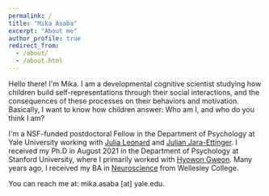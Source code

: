 ```yaml
---
permalink: /
title: "Mika Asaba"
excerpt: "About me"
author_profile: true
redirect_from: 
  - /about/
  - /about.html
---
```


Hello there! I'm Mika. I am a developmental cognitive scientist studying how children build self-representations through their social interactions, and the consequences of these processes on their behaviors and motivation. Basically, I want to know how children answer: Who am I, and who do you think I am?

I'm a NSF-funded postdoctoral Fellow in the Department of Psychology at Yale University working with [Julia Leonard](https://jlnrd.github.io/) and [Julian Jara-Ettinger](https://compdevlab.yale.edu/). I received my Ph.D in August 2021 in the Department of Psychology at Stanford University, where I primarily worked with [Hyowon Gweon](https://web.stanford.edu/~hyo/Home.html). Many years ago, I received my BA in [Neuroscience](https://www.wellesley.edu/neuroscience) from Wellesley College.

You can reach me at: mika.asaba [at] yale.edu.
